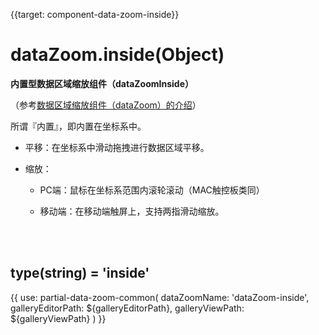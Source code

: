 {{target: component-data-zoom-inside}}

# dataZoom.inside(Object)

**内置型数据区域缩放组件（dataZoomInside）**

（参考[数据区域缩放组件（dataZoom）的介绍](~dataZoom)）

所谓『内置』，即内置在坐标系中。

* 平移：在坐标系中滑动拖拽进行数据区域平移。

* 缩放：

    * PC端：鼠标在坐标系范围内滚轮滚动（MAC触控板类同）

    * 移动端：在移动端触屏上，支持两指滑动缩放。


<br>
<br>


## type(string) = 'inside'


{{ use: partial-data-zoom-common(
    dataZoomName: 'dataZoom-inside',
    galleryEditorPath: ${galleryEditorPath},
    galleryViewPath: ${galleryViewPath}
) }}


